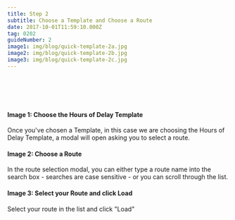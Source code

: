 ```yaml
---
title: Step 2
subtitle: Choose a Template and Choose a Route
date: 2017-10-01T11:59:10.000Z
tag: 0202
guideNumber: 2
image1: img/blog/quick-template-2a.jpg
image2: img/blog/quick-template-2b.jpg
image3: img/blog/quick-template-2c.jpg
---
```


# &nbsp; 
#### Image 1: Choose the Hours of Delay Template
Once you've chosen a Template, in this case we are choosing the Hours of Delay Template, a modal will open asking you to select a route.

#### Image 2: Choose a Route
In the route selection modal, you can either type a route name into the search box - searches are case sensitive - or you can scroll through the list.

#### Image 3: Select your Route and click Load
Select your route in the list and click "Load"
